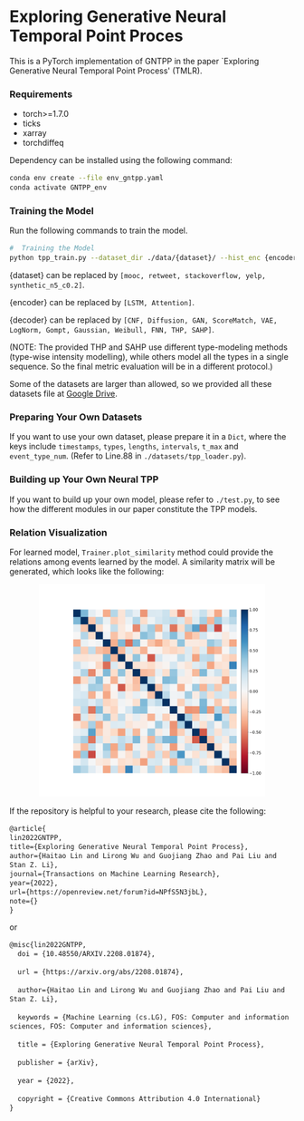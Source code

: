 # Exploring Generative Neural Temporal Point Proces


This is a PyTorch implementation of GNTPP in the paper `Exploring Generative Neural Temporal Point Process' (TMLR). 


### Requirements
* torch>=1.7.0 
* ticks
* xarray
* torchdiffeq

Dependency can be installed using the following command:
```bash
conda env create --file env_gntpp.yaml
conda activate GNTPP_env
```
### Training the Model

Run the following commands to train the model.

```bash
#  Training the Model
python tpp_train.py --dataset_dir ./data/{dataset}/ --hist_enc {encoder} --prob_dec {decoder}
```

{dataset} can be replaced by `[mooc, retweet, stackoverflow, yelp, synthetic_n5_c0.2]`.

{encoder} can be replaced by `[LSTM, Attention]`.

{decoder} can be replaced by `[CNF, Diffusion, GAN, ScoreMatch, VAE, LogNorm, Gompt, Gaussian, Weibull, FNN, THP, SAHP]`.

(NOTE: The provided THP and SAHP use different type-modeling methods (type-wise intensity modelling), while others model all the types in a single sequence. So the final metric evaluation will be in a different protocol.)

Some of the datasets are larger than allowed, so we provided all these datasets file at [Google Drive](https://drive.google.com/drive/folders/1yQ3BB4S3twL4i_VbMUikANbmBMI0aNR7?usp=sharing). 

### Preparing Your Own Datasets
If you want to use your own dataset, please prepare it in a `Dict`, where the keys include `timestamps`, `types`, `lengths`, `intervals`, `t_max` and `event_type_num`. (Refer to Line.88 in `./datasets/tpp_loader.py`).

### Building up Your Own Neural TPP
If you want to build up your own model, please refer to `./test.py`, to see how the different modules in our paper constitute the TPP models.

### Relation Visualization
For learned model, `Trainer.plot_similarity` method could provide the relations among events learned by the model. A similarity matrix will be generated, which looks like the following:

<p align="center">
  <img src='./figs/type_similarity_sof.png?raw=true' width="400">
</p>

If the repository is helpful to your research, please cite the following:

```
@article{
lin2022GNTPP,
title={Exploring Generative Neural Temporal Point Process},
author={Haitao Lin and Lirong Wu and Guojiang Zhao and Pai Liu and Stan Z. Li},
journal={Transactions on Machine Learning Research},
year={2022},
url={https://openreview.net/forum?id=NPfS5N3jbL},
note={}
}
```

or

```
@misc{lin2022GNTPP,
  doi = {10.48550/ARXIV.2208.01874},
  
  url = {https://arxiv.org/abs/2208.01874},
  
  author={Haitao Lin and Lirong Wu and Guojiang Zhao and Pai Liu and Stan Z. Li},

  keywords = {Machine Learning (cs.LG), FOS: Computer and information sciences, FOS: Computer and information sciences},
  
  title = {Exploring Generative Neural Temporal Point Process},
  
  publisher = {arXiv},
  
  year = {2022},
  
  copyright = {Creative Commons Attribution 4.0 International}
}
```
